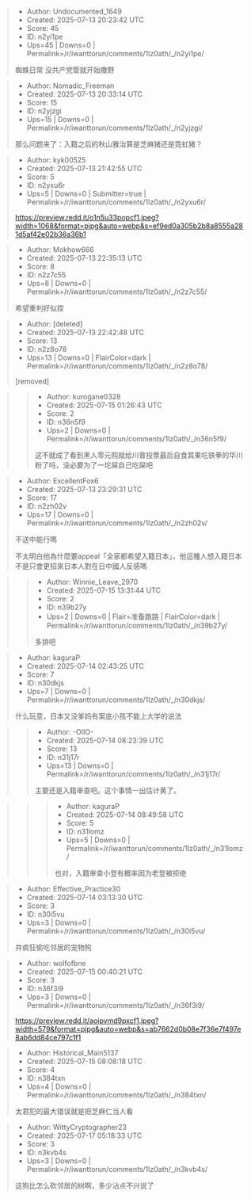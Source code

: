 > - Author: Undocumented_1649
> - Created: 2025-07-13 20:23:42 UTC
> - Score: 45
> - ID: n2yi1pe
> - Ups=45 | Downs=0 | Permalink=/r/iwanttorun/comments/1lz0ath/_/n2yi1pe/
>
> 蜘蛛日常 没共产党管就开始撒野

> - Author: Nomadic_Freeman
> - Created: 2025-07-13 20:33:14 UTC
> - Score: 15
> - ID: n2yjzgi
> - Ups=15 | Downs=0 | Permalink=/r/iwanttorun/comments/1lz0ath/_/n2yjzgi/
>
> 那么问题来了：入籍之后的秋山雅治算是芝麻猪还是霓虹猪？

> - Author: kyk00525
> - Created: 2025-07-13 21:42:55 UTC
> - Score: 5
> - ID: n2yxu6r
> - Ups=5 | Downs=0 | Submitter=true | Permalink=/r/iwanttorun/comments/1lz0ath/_/n2yxu6r/
>
> https://preview.redd.it/o1n5u33popcf1.jpeg?width=1068&format=pjpg&auto=webp&s=ef9ed0a305b2b8a8555a281d5af42e02b36a36b1

> - Author: Mokhow666
> - Created: 2025-07-13 22:35:13 UTC
> - Score: 8
> - ID: n2z7c55
> - Ups=8 | Downs=0 | Permalink=/r/iwanttorun/comments/1lz0ath/_/n2z7c55/
>
> 希望重判好似捏

> - Author: [deleted]
> - Created: 2025-07-13 22:42:48 UTC
> - Score: 13
> - ID: n2z8o78
> - Ups=13 | Downs=0 | FlairColor=dark | Permalink=/r/iwanttorun/comments/1lz0ath/_/n2z8o78/
>
> [removed]

>> - Author: kurogane0328
>> - Created: 2025-07-15 01:26:43 UTC
>> - Score: 2
>> - ID: n36n5f9
>> - Ups=2 | Downs=0 | Permalink=/r/iwanttorun/comments/1lz0ath/_/n36n5f9/
>>
>> 这不就成了看到黑人零元购就给川普投票最后自食其果吃铁拳的华川粉了吗，没必要为了一坨屎自己吃屎吧

> - Author: ExcellentFox6
> - Created: 2025-07-13 23:29:31 UTC
> - Score: 17
> - ID: n2zh02v
> - Ups=17 | Downs=0 | Permalink=/r/iwanttorun/comments/1lz0ath/_/n2zh02v/
>
> 不送中能行嗎
> 
> 不太明白他為什麼要appeal「全家都希望入籍日本」，他這種人想入籍日本不是只會更招來日本人對在日中國人反感嗎

>> - Author: Winnie_Leave_2970
>> - Created: 2025-07-15 13:31:44 UTC
>> - Score: 2
>> - ID: n39b27y
>> - Ups=2 | Downs=0 | Flair=准备跑路 | FlairColor=dark | Permalink=/r/iwanttorun/comments/1lz0ath/_/n39b27y/
>>
>> 多排吧

> - Author: kaguraP
> - Created: 2025-07-14 02:43:25 UTC
> - Score: 7
> - ID: n30dkjs
> - Ups=7 | Downs=0 | Permalink=/r/iwanttorun/comments/1lz0ath/_/n30dkjs/
>
> 什么玩意，日本又没爹妈有案底小孩不能上大学的说法

>> - Author: -OIIO-
>> - Created: 2025-07-14 08:23:39 UTC
>> - Score: 13
>> - ID: n31j17r
>> - Ups=13 | Downs=0 | Permalink=/r/iwanttorun/comments/1lz0ath/_/n31j17r/
>>
>> 主要还是入籍审查吧。这个事情一出估计黄了。

>>> - Author: kaguraP
>>> - Created: 2025-07-14 08:49:58 UTC
>>> - Score: 5
>>> - ID: n31lomz
>>> - Ups=5 | Downs=0 | Permalink=/r/iwanttorun/comments/1lz0ath/_/n31lomz/
>>>
>>> 也对，入籍审查小登有概率因为老登被拒绝

> - Author: Effective_Practice30
> - Created: 2025-07-14 03:13:30 UTC
> - Score: 3
> - ID: n30i5vu
> - Ups=3 | Downs=0 | Permalink=/r/iwanttorun/comments/1lz0ath/_/n30i5vu/
>
> 并疯狂偷吃邻居的宠物狗

> - Author: wolfofbne
> - Created: 2025-07-15 00:40:21 UTC
> - Score: 3
> - ID: n36f3i9
> - Ups=3 | Downs=0 | Permalink=/r/iwanttorun/comments/1lz0ath/_/n36f3i9/
>
> https://preview.redd.it/aoipvmd9pxcf1.jpeg?width=579&format=pjpg&auto=webp&s=ab7662d0b08e7f36e7f497e8ab6dd84ce797c1f1

> - Author: Historical_Main5137
> - Created: 2025-07-15 08:08:18 UTC
> - Score: 4
> - ID: n384txn
> - Ups=4 | Downs=0 | Permalink=/r/iwanttorun/comments/1lz0ath/_/n384txn/
>
> 太君犯的最大错误就是把芝麻仁当人看

> - Author: WittyCryptographer23
> - Created: 2025-07-17 05:18:33 UTC
> - Score: 3
> - ID: n3kvb4s
> - Ups=3 | Downs=0 | Permalink=/r/iwanttorun/comments/1lz0ath/_/n3kvb4s/
>
> 这狗比怎么砍邻居的树啊，多少沾点不兴说了
